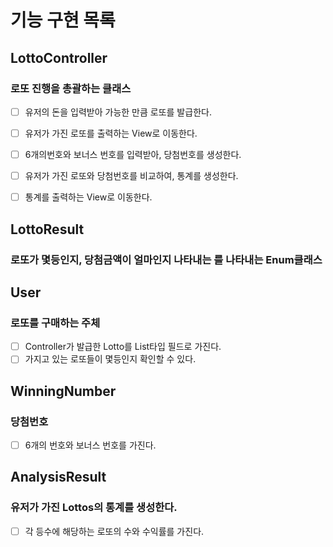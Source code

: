 # 기능 구현 목록
## LottoController
### 로또 진행을 총괄하는 클래스
- [ ] 유저의 돈을 입력받아 가능한 만큼 로또를 발급한다.
- [ ] 유저가 가진 로또를 출력하는 View로 이동한다.
- [ ] 6개의번호와 보너스 번호를 입력받아, 당첨번호를 생성한다.
- [ ] 유저가 가진 로또와 당첨번호를 비교하여, 통계를 생성한다.
- [ ] 통계를 출력하는 View로 이동한다.


## LottoResult
### 로또가 몇등인지, 당첨금액이 얼마인지 나타내는 를 나타내는 Enum클래스
## User
### 로또를 구매하는 주체
- [ ]  Controller가 발급한 Lotto를 List타입 필드로 가진다.
- [ ] 가지고 있는 로또들이 몇등인지 확인할 수 있다.
## WinningNumber
### 당첨번호
- [ ] 6개의 번호와 보너스 번호를 가진다.
## AnalysisResult
### 유저가 가진 Lottos의 통계를 생성한다.
- [ ] 각 등수에 해당하는 로또의 수와 수익률를 가진다.

